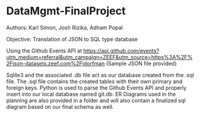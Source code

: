 # DataMgmt-FinalProject

Authors: Karl Simon, Josh Rizika, Adham Popal

Objective: Translation of JSON to SQL type database

Using the Github Events API at https://api.github.com/events?utm_medium=referral&utm_campaign=ZEEF&utm_source=https%3A%2F%2Fjson-datasets.zeef.com%2Fjdorfman
(Sample JSON file provided)

Sqlite3 and the associated .db file act as our database created from the .sql file. The .sql file contains the created tables with their own primary and foreign keys. Python is used to parse the Github Events API and properly insert into our local database named git.db. ER Diagrams used in the planning are also provided in a folder and will also contain a finalized sql diagram based on our final schema as well.

